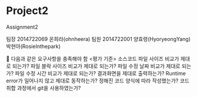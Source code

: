 # Project2

Assignment2

팀장 2014722069 온희라(ohnheera)
팀원 2014722001 양효령(HyoryeongYang) 박현아(RosieInthepark)


 다음과 같은 요구사항을 충족해야 함
<평가 기준>
소스코드
파일 사이즈 비교가 제대로 되는가?
파일 블락 사이즈 비교가 제대로 되는가?
파일 수정 날짜 비교가 제대로 되는가?
파일 수정 시간 비교가 제대로 되는가?
결과화면을 제대로 출력하는가?
Runtime error가 일어나지 않고 제대로 동작하는가?
정해진 코드 양식에 따라 작성했는가?
코드 취합 과정에서 git을 사용하였는가?
